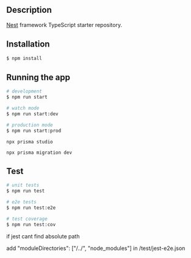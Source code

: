 ## Description

[Nest](https://github.com/nestjs/nest) framework TypeScript starter repository.

## Installation

```bash
$ npm install
```

## Running the app

```bash
# development
$ npm run start

# watch mode
$ npm run start:dev

# production mode
$ npm run start:prod
```

<!-- 图形化数据库工具 -->
```
npx prisma studio 
```

<!-- 数据库迁移 -->
```
npx prisma migration dev
```

## Test

```bash
# unit tests
$ npm run test

# e2e tests
$ npm run test:e2e

# test coverage
$ npm run test:cov
```

if jest cant find absolute path

add "moduleDirectories": ["<rootDir>/../", "node_modules"] in /test/jest-e2e.json
